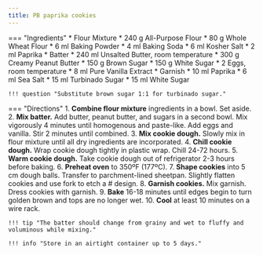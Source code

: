```yaml
---
title: PB paprika cookies
---
```

=== "Ingredients"
    * Flour Mixture
        * 240 g All-Purpose Flour
        * 80 g Whole Wheat Flour
        * 6 ml Baking Powder
        * 4 ml Baking Soda
        * 6 ml Kosher Salt
        * 2 ml Paprika
    * Batter
        * 240 ml Unsalted Butter, room temperature
        * 300 g Creamy Peanut Butter
        * 150 g Brown Sugar
        * 150 g White Sugar
        * 2 Eggs, room temperature
        * 8 ml Pure Vanilla Extract
    * Garnish
        * 10 ml Paprika
        * 6 ml Sea Salt
        * 15 ml Turbinado Sugar
        * 15 ml White Sugar

    !!! question "Substitute brown sugar 1:1 for turbinado sugar."

=== "Directions"
    1. **Combine flour mixture** ingredients in a bowl. Set aside.
    2. **Mix batter.** Add butter, peanut butter, and sugars in a second bowl. Mix vigorously 4 minutes until homogenous and paste-like. Add eggs and vanilla. Stir 2 minutes until combined.
    3. **Mix cookie dough.** Slowly mix in flour mixture until all dry ingredients are incorporated.
    4. **Chill cookie dough.** Wrap cookie dough tightly in plastic wrap. Chill 24-72 hours.
    5. **Warm cookie dough.** Take cookie dough out of refrigerator 2-3 hours before baking.
    6. **Preheat oven** to 350ºF (177ºC).
    7. **Shape cookies** into 5 cm dough balls. Transfer to parchment-lined sheetpan. Slightly flatten cookies and use fork to etch a # design.
    8. **Garnish cookies.** Mix garnish. Dress cookies with garnish.
    9. **Bake** 16-18 minutes until edges begin to turn golden brown and tops are no longer wet.
    10. **Cool** at least 10 minutes on a wire rack.

    !!! tip "The batter should change from grainy and wet to fluffy and voluminous while mixing."

    !!! info "Store in an airtight container up to 5 days."

[^1]: {{ cite.ludwinski_sister_pie }}
